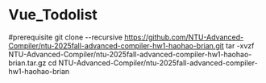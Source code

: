 # Vue_Todolist

#prerequisite
git clone --recursive
 https://github.com/NTU-Advanced-Compiler/ntu-2025fall-advanced-compiler-hw1-haohao-brian.git
tar -xvzf NTU-Advanced-Compiler/ntu-2025fall-advanced-compiler-hw1-haohao-brian.tar.gz
cd NTU-Advanced-Compiler/ntu-2025fall-advanced-compiler-hw1-haohao-brian
